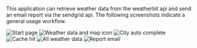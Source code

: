 This application can retrieve weather data from the weatherbit api and send an email report via the sendgrid api. The
following screenshots indicate a general usage workflow.

![Start page](https://i.ibb.co/X360dVP/start-page.png "Start page")
![Weather data and map icon](https://i.ibb.co/N3NSz7j/weather-data-and-map-icon.png "Weather data and map icon")
![City auto complete](https://i.ibb.co/D5pJGcg/city-auto-complete.png "City auto complete")
![Cache hit](https://i.ibb.co/r3mnWV3/cache-hit.png "Cache hit")
![All weather data](https://i.ibb.co/LP2rV64/all-weather-data.png "All weather data")
![Report email](https://i.ibb.co/85YmCWw/report-email.png "Report email")
